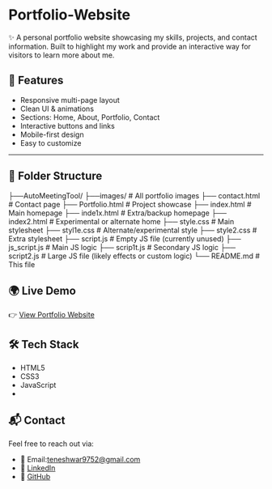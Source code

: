 # Portfolio-Website
✨ A personal portfolio website showcasing my skills, projects, and contact information. Built to highlight my work and provide an interactive way for visitors to learn more about me.

## 🚀 Features

- Responsive multi-page layout
- Clean UI & animations
- Sections: Home, About, Portfolio, Contact
- Interactive buttons and links
- Mobile-first design
- Easy to customize

---

## 📁 Folder Structure

├──AutoMeetingTool/
├──images/ # All portfolio images
├── contact.html # Contact page
├── Portfolio.html # Project showcase
├── index.html # Main homepage
├── inde1x.html # Extra/backup homepage
├── index2.html # Experimental or alternate home
├── style.css # Main stylesheet
├── styl1e.css # Alternate/experimental style
├── style2.css # Extra stylesheet
├── script.js # Empty JS file (currently unused)
├── js_script.js # Main JS logic
├── scrip1t.js # Secondary JS logic
├── script2.js # Large JS file (likely effects or custom logic)
└── README.md # This file

## 🌍 Live Demo

👉 [View Portfolio Website](https://teneshwar.github.io/Portfolio-Website/)  

## 🛠️ Tech Stack

- HTML5
- CSS3
- JavaScript
- 
## 📬 Contact
Feel free to reach out via:

- 📧 Email:teneshwar9752@gmail.com
- 💼 [LinkedIn](https://linkedin.com/in/yourprofile)
- 🐙 [GitHub](https://github.com/Teneshwar)

